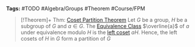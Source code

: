 ---
---

**Tags:** #TODO #Algebra/Groups #Theorem #Course/FPM 

 > 
 > \[!Theorem\]+ Thm: [Coset Partition Theorem](Coset%20Partition%20Theorem.md)
 > Let $G$ be a group, $H$ be a subgroup of $G$ and $a\in G$. The [Equivalence Class](Equivalence%20Class.md) $\overline{a}$ of $a$ under equivalence modulo $H$ is the [left coset](Equivalence%20Class.md) $aH$. Hence, the left cosets of $H$ in $G$ form a partition of $G$

